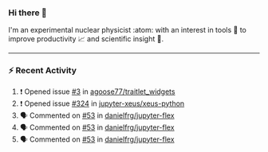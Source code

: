 ### Hi there 👋
I'm an experimental nuclear physicist :atom: with an interest in tools :wrench: to improve productivity :chart_with_upwards_trend: and scientific insight :telescope:.
<!--
**agoose77/agoose77** is a ✨ _special_ ✨ repository because its `README.md` (this file) appears on your GitHub profile.

Here are some ideas to get you started:

- 🔭 I’m currently working on ...
- 🌱 I’m currently learning ...
- 👯 I’m looking to collaborate on ...
- 🤔 I’m looking for help with ...
- 💬 Ask me about ...
- 📫 How to reach me: ...
- 😄 Pronouns: ...
- ⚡ Fun fact: ...
-->

---
### :zap: Recent Activity
<!--START_SECTION:activity-->
1. ❗️ Opened issue [#3](https://github.com/agoose77/traitlet_widgets/issues/3) in [agoose77/traitlet_widgets](https://github.com/agoose77/traitlet_widgets)
2. ❗️ Opened issue [#324](https://github.com/jupyter-xeus/xeus-python/issues/324) in [jupyter-xeus/xeus-python](https://github.com/jupyter-xeus/xeus-python)
3. 🗣 Commented on [#53](https://github.com/danielfrg/jupyter-flex/issues/53) in [danielfrg/jupyter-flex](https://github.com/danielfrg/jupyter-flex)
4. 🗣 Commented on [#53](https://github.com/danielfrg/jupyter-flex/issues/53) in [danielfrg/jupyter-flex](https://github.com/danielfrg/jupyter-flex)
5. 🗣 Commented on [#53](https://github.com/danielfrg/jupyter-flex/issues/53) in [danielfrg/jupyter-flex](https://github.com/danielfrg/jupyter-flex)
<!--END_SECTION:activity-->
